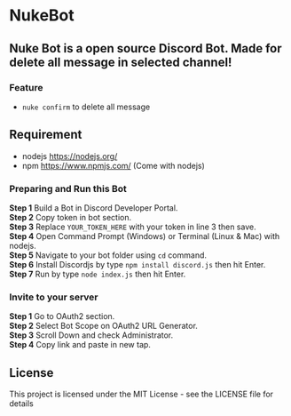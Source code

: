 # NukeBot
## Nuke Bot is a open source Discord Bot. Made for delete all message in selected channel!
### Feature
- `nuke confirm` to delete all message
## Requirement
- nodejs https://nodejs.org/
- npm https://www.npmjs.com/ (Come with nodejs)
### Preparing and Run this Bot
**Step 1** Build a Bot in Discord Developer Portal.\
**Step 2** Copy token in bot section.\
**Step 3** Replace `YOUR_TOKEN_HERE` with your token in line 3 then save.\
**Step 4** Open Command Prompt (Windows) or Terminal (Linux & Mac) with nodejs.\
**Step 5** Navigate to your bot folder using `cd` command.\
**Step 6** Install Discordjs by type `npm install discord.js` then hit Enter.\
**Step 7** Run by type `node index.js` then hit Enter.
### Invite to your server
**Step 1** Go to OAuth2 section.\
**Step 2** Select Bot Scope on OAuth2 URL Generator.\
**Step 3** Scroll Down and check Administrator.\
**Step 4** Copy link and paste in new tap.
## License
This project is licensed under the MIT License - see the LICENSE file for details
